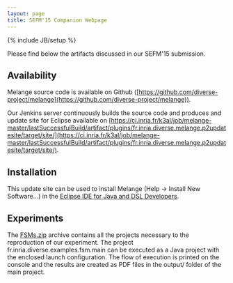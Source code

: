 ```yaml
---
layout: page
title: SEFM'15 Companion Webpage
---
```

{% include JB/setup %}

Please find below the artifacts discussed in our SEFM'15 submission.

## Availability
Melange source code is available on Github ([https://github.com/diverse-project/melange](https://github.com/diverse-project/melange)).

Our Jenkins server continuously builds the source code and produces and update site for Eclipse available on [https://ci.inria.fr/k3al/job/melange-master/lastSuccessfulBuild/artifact/plugins/fr.inria.diverse.melange.p2updatesite/target/site/](https://ci.inria.fr/k3al/job/melange-master/lastSuccessfulBuild/artifact/plugins/fr.inria.diverse.melange.p2updatesite/target/site/).


## Installation
This update site can be used to install Melange (Help -> Install New Software...) in the [Eclipse IDE for Java and DSL Developers](https://www.eclipse.org/downloads/packages/eclipse-ide-java-and-dsl-developers/lunasr2).

## Experiments
The [FSMs.zip](../static/FSMs.zip) archive contains all the projects necessary to the reproduction of our experiment. The project fr.inria.diverse.examples.fsm.main can be executed as a Java project with the enclosed launch configuration. The flow of execution is printed on the console and the results are created as PDF files in the output/ folder of the main project.

